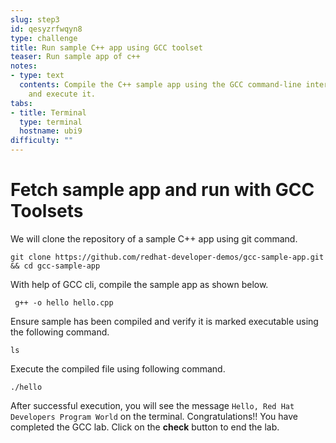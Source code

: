 ```yaml
---
slug: step3
id: qesyzrfwqyn8
type: challenge
title: Run sample C++ app using GCC toolset
teaser: Run sample app of c++
notes:
- type: text
  contents: Compile the C++ sample app using the GCC command-line interface (CLI)
    and execute it.
tabs:
- title: Terminal
  type: terminal
  hostname: ubi9
difficulty: ""
---
```

# Fetch sample app and run with GCC Toolsets
We will clone the repository of a sample C++ app using git command.
```
git clone https://github.com/redhat-developer-demos/gcc-sample-app.git  && cd gcc-sample-app
```

With help of GCC cli, compile the sample app as shown below.

```
 g++ -o hello hello.cpp
```
Ensure sample has been compiled and verify it is marked executable using the following command.
```
ls
```
Execute the compiled file using following command.
```
./hello
```
After successful execution, you will see the message `Hello, Red Hat Developers Program World` on the terminal.
Congratulations!! You have completed the GCC lab. Click on the **check** button to end the lab.